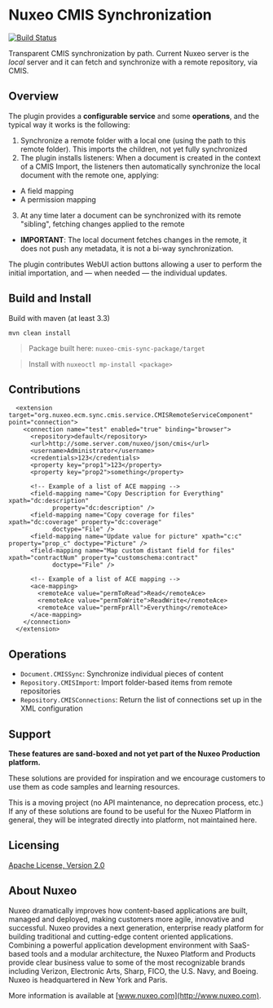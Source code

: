 # Nuxeo CMIS Synchronization

[![Build Status](https://qa.nuxeo.org/jenkins/buildStatus/icon?job=Sandbox/sandbox_nuxeo-cmis-sync-master)](https://qa.nuxeo.org/jenkins/view/Sandbox/job/Sandbox/job/sandbox_nuxeo-cmis-sync-master/)

Transparent CMIS synchronization by path. Current Nuxeo server is the _local_ server and it can fetch and synchronize with a remote repository, via CMIS.

## Overview

The plugin provides a **configurable service** and some **operations**, and the typical way it works is the following:

1. Synchronize a remote folder with a local one (using the path to this remote folder). This imports the children, not yet fully synchronized
2. The plugin installs listeners: When a document is created in the context of a CMIS Import, the listeners then automatically synchronize the local document with the remote one, applying:
  * A field mapping
  * A permission mapping
3. At any time later a document can be synchronized with its remote "sibling", fetching changes applied to the remote
  * **IMPORTANT**: The local document fetches changes in the remote, it does not push any metadata, it is not a bi-way synchronization.

The plugin contributes WebUI action buttons allowing a user to perform the initial importation, and — when needed — the individual updates.



## Build and Install

Build with maven (at least 3.3)

```
mvn clean install
```
> Package built here: `nuxeo-cmis-sync-package/target`

> Install with `nuxeoctl mp-install <package>`

## Contributions


```
  <extension target="org.nuxeo.ecm.sync.cmis.service.CMISRemoteServiceComponent" point="connection">
    <connection name="test" enabled="true" binding="browser">
      <repository>default</repository>
      <url>http://some.server.com/nuxeo/json/cmis</url>
      <username>Administrator</username>
      <credentials>123</credentials>
      <property key="prop1">123</property>
      <property key="prop2">something</property>

      <!-- Example of a list of ACE mapping -->
      <field-mapping name="Copy Description for Everything" xpath="dc:description"
            property="dc:description" />
      <field-mapping name="Copy coverage for files" xpath="dc:coverage" property="dc:coverage"
            doctype="File" />
      <field-mapping name="Update value for picture" xpath="c:c" property="prop_c" doctype="Picture" />
      <field-mapping name="Map custom distant field for files" xpath="contractNum" property="customschema:contract"
            doctype="File" />

      <!-- Example of a list of ACE mapping -->
      <ace-mapping>
        <remoteAce value="permToRead">Read</remoteAce>
        <remoteAce value="permToWrite">ReadWrite</remoteAce>
        <remoteAce value="permFprAll">Everything</remoteAce>
      </ace-mapping>
    </connection>
  </extension>
```

## Operations

- `Document.CMISSync`: Synchronize individual pieces of content
- `Repository.CMISImport`: Import folder-based items from remote repositories
- `Repository.CMISConnections`: Return the list of connections set up in the XML configuration

## Support

**These features are sand-boxed and not yet part of the Nuxeo Production platform.**

These solutions are provided for inspiration and we encourage customers to use them as code samples and learning resources.

This is a moving project (no API maintenance, no deprecation process, etc.) If any of these solutions are found to be useful for the Nuxeo Platform in general, they will be integrated directly into platform, not maintained here.

## Licensing

[Apache License, Version 2.0](http://www.apache.org/licenses/LICENSE-2.0)

## About Nuxeo

Nuxeo dramatically improves how content-based applications are built, managed and deployed, making customers more agile, innovative and successful. Nuxeo provides a next generation, enterprise ready platform for building traditional and cutting-edge content oriented applications. Combining a powerful application development environment with SaaS-based tools and a modular architecture, the Nuxeo Platform and Products provide clear business value to some of the most recognizable brands including Verizon, Electronic Arts, Sharp, FICO, the U.S. Navy, and Boeing. Nuxeo is headquartered in New York and Paris.

More information is available at [www.nuxeo.com](http://www.nuxeo.com).

